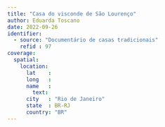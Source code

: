 ```yaml
---
title: "Casa do visconde de São Lourenço"
author: Eduarda Toscano
date: 2022-09-26
identifier:
  - source: "Documentário de casas tradicionais"
    refid : 97
coverage:
  spatial:
    location:
      lat    :
      long   :
      name   :
        text:
      city   : "Rio de Janeiro"
      state  : BR-RJ
      country: "BR"
---
```


